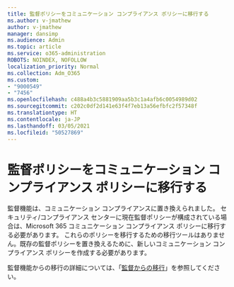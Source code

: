 ```yaml
---
title: 監督ポリシーをコミュニケーション コンプライアンス ポリシーに移行する
ms.author: v-jmathew
author: v-jmathew
manager: dansimp
ms.audience: Admin
ms.topic: article
ms.service: o365-administration
ROBOTS: NOINDEX, NOFOLLOW
localization_priority: Normal
ms.collection: Adm_O365
ms.custom:
- "9000549"
- "7456"
ms.openlocfilehash: c488a4b3c5881909aa5b3c1a4afb6c0054989d02
ms.sourcegitcommit: c202c0df2d141e63f4f7eb13a56efbfc2f57348f
ms.translationtype: HT
ms.contentlocale: ja-JP
ms.lasthandoff: 03/05/2021
ms.locfileid: "50527869"
---
```

# <a name="migrate-supervision-policies-to-communication-compliance-policies"></a>監督ポリシーをコミュニケーション コンプライアンス ポリシーに移行する

監督機能は、コミュニケーション コンプライアンスに置き換えられました。 セキュリティ/コンプライアンス センターに現在監督ポリシーが構成されている場合は、Microsoft 365 コミュニケーション コンプライアンス ポリシーに移行する必要があります。 これらのポリシーを移行するための移行ツールはありません。既存の監督ポリシーを置き換えるために、新しいコミュニケーション コンプライアンス ポリシーを作成する必要があります。

監督機能からの移行の詳細については、「[監督からの移行](https://go.microsoft.com/fwlink/?linkid=2128750)」を参照してください。
